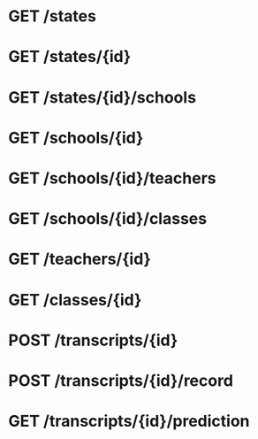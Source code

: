 
# GET /states
# GET /states/{id}
# GET /states/{id}/schools
# GET /schools/{id}
# GET /schools/{id}/teachers
# GET /schools/{id}/classes
# GET /teachers/{id}
# GET /classes/{id}
# POST /transcripts/{id}
# POST /transcripts/{id}/record
# GET /transcripts/{id}/prediction